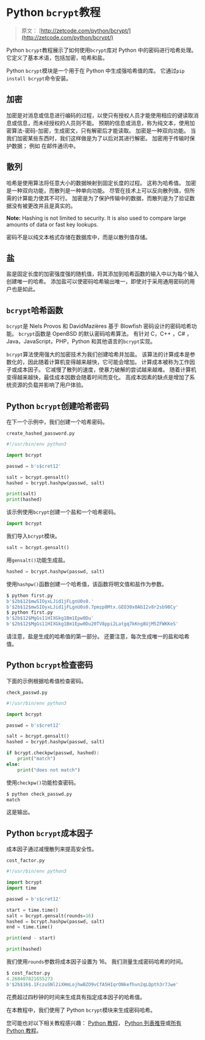 # Python `bcrypt`教程

> 原文： [http://zetcode.com/python/bcrypt/](http://zetcode.com/python/bcrypt/)

Python `bcrypt`教程展示了如何使用`bcrypt`库对 Python 中的密码进行哈希处理。 它定义了基本术语，包括加密，哈希和盐。

Python `bcrypt`模块是一个用于在 Python 中生成强哈希值的库。 它通过`pip install bcrypt`命令安装。

## 加密

加密是对消息或信息进行编码的过程，以使只有授权人员才能使用相应的键读取消息或信息，而未经授权的人员则不能。 预期的信息或消息，称为纯文本，使用加密算法-密码-加密，生成密文，只有解密后才能读取。 加密是一种双向功能。 当我们加密某些东西时，我们这样做是为了以后对其进行解密。 加密用于传输时保护数据； 例如 在邮件通讯中。

## 散列

哈希是使用算法将任意大小的数据映射到固定长度的过程。 这称为哈希值。 加密是一种双向功能，而散列是一种单向功能。 尽管在技术上可以反向散列值，但所需的计算能力使其不可行。 加密是为了保护传输中的数据，而散列是为了验证数据没有被更改并且是真实的。

**Note:** Hashing is not limited to security. It is also used to compare large amounts of data or fast key lookups.

密码不是以纯文本格式存储在数据库中，而是以散列值存储。

## 盐

盐是固定长度的加密强度强的随机值，将其添加到哈希函数的输入中以为每个输入创建唯一的哈希。 添加盐可以使密码哈希输出唯一，即使对于采用通用密码的用户也是如此。

## `bcrypt`哈希函数

`bcrypt`是 Niels Provos 和 DavidMazières 基于 Blowfish 密码设计的密码哈希功能。 `bcrypt`函数是 OpenBSD 的默认密码哈希算法。 有针对 C，C++ ，C# ，Java，JavaScript，PHP，Python 和其他语言的`bcrypt`实现。

`bcrypt`算法使用强大的加密技术为我们创建哈希并加盐。 该算法的计算成本是参数化的，因此随着计算机变得越来越快，它可能会增加。 计算成本被称为工作因子或成本因子。 它减慢了散列的速度，使暴力破解的尝试越来越难。 随着计算机变得越来越快，最佳成本因数会随着时间而变化。 高成本因素的缺点是增加了系统资源的负载并影响了用户体验。

## Python `bcrypt`创建哈希密码

在下一个示例中，我们创建一个哈希密码。

`create_hashed_password.py`

```py
#!/usr/bin/env python3

import bcrypt

passwd = b's$cret12'

salt = bcrypt.gensalt()
hashed = bcrypt.hashpw(passwd, salt)

print(salt)
print(hashed)

```

该示例使用`bcrypt`创建一个盐和一个哈希密码。

```py
import bcrypt

```

我们导入`bcrypt`模块。

```py
salt = bcrypt.gensalt()

```

用`gensalt()`功能生成盐。

```py
hashed = bcrypt.hashpw(passwd, salt)

```

使用`hashpw()`函数创建一个哈希值，该函数将明文值和盐作为参数。

```py
$ python first.py
b'$2b$12$mwSIOyxLJid1jFLgnU0s0.'
b'$2b$12$mwSIOyxLJid1jFLgnU0s0.7pmzp8Mtx.GEO30x0AbI2v8r2sb98Cy'
$ python first.py
b'$2b$12$MgGs11HIXGkg1Bm1Epw0Du'
b'$2b$12$MgGs11HIXGkg1Bm1Epw0Du20TV8ppi2Latgq7kKng8UjM5ZFWKKeS'

```

请注意，盐是生成的哈希值的第一部分。 还要注意，每次生成唯一的盐和哈希值。

## Python `bcrypt`检查密码

下面的示例根据哈希值检查密码。

`check_passwd.py`

```py
#!/usr/bin/env python3

import bcrypt

passwd = b's$cret12'

salt = bcrypt.gensalt()
hashed = bcrypt.hashpw(passwd, salt)

if bcrypt.checkpw(passwd, hashed):
    print("match")
else:
    print("does not match")

```

使用`checkpw()`功能检查密码。

```py
$ python check_passwd.py
match

```

这是输出。

## Python `bcrypt`成本因子

成本因子通过减慢散列来提高安全性。

`cost_factor.py`

```py
#!/usr/bin/env python3

import bcrypt
import time

passwd = b's$cret12'

start = time.time()
salt = bcrypt.gensalt(rounds=16)
hashed = bcrypt.hashpw(passwd, salt)
end = time.time()

print(end - start)

print(hashed)

```

我们使用`rounds`参数将成本因子设置为 16。 我们测量生成密码哈希的时间。

```py
$ cost_factor.py
4.268407821655273
b'$2b$16$.1FczuSNl2iXHmLojhwBZO9vCfA5HIqrONkefhvn2qLQpth3r7Jwe'

```

花费超过四秒钟的时间来生成具有指定成本因子的哈希值。

在本教程中，我们使用了 Python `bcrypt`模块来生成密码哈希。

您可能也对以下相关教程感兴趣： [Python 教程](/lang/python/)， [Python 列表推导](/articles/pythonlistcomprehensions/)或[所有 Python 教程](/all/#python)。